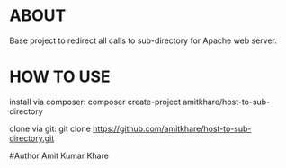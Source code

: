 # ABOUT
Base project to redirect all calls to sub-directory for Apache web server.

# HOW TO USE
install via composer:
    composer create-project amitkhare/host-to-sub-directory

clone via git:
    git clone https://github.com/amitkhare/host-to-sub-directory.git

#Author
Amit Kumar Khare